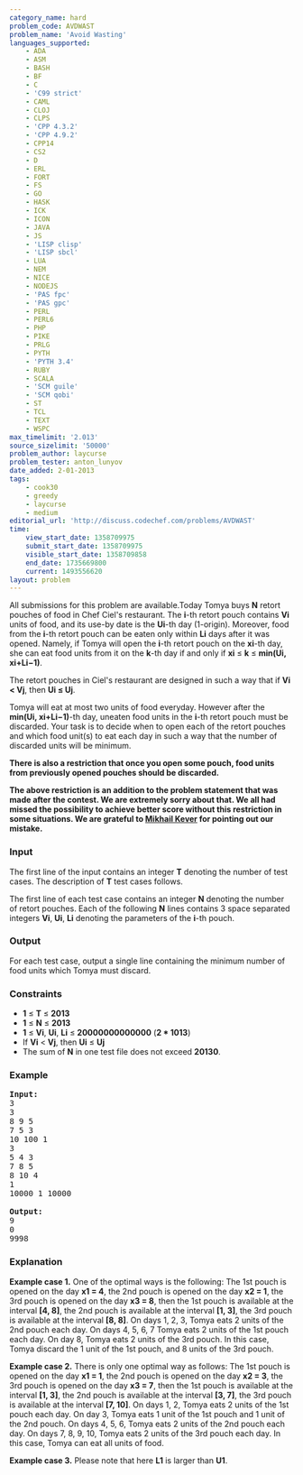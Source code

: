 ```yaml
---
category_name: hard
problem_code: AVDWAST
problem_name: 'Avoid Wasting'
languages_supported:
    - ADA
    - ASM
    - BASH
    - BF
    - C
    - 'C99 strict'
    - CAML
    - CLOJ
    - CLPS
    - 'CPP 4.3.2'
    - 'CPP 4.9.2'
    - CPP14
    - CS2
    - D
    - ERL
    - FORT
    - FS
    - GO
    - HASK
    - ICK
    - ICON
    - JAVA
    - JS
    - 'LISP clisp'
    - 'LISP sbcl'
    - LUA
    - NEM
    - NICE
    - NODEJS
    - 'PAS fpc'
    - 'PAS gpc'
    - PERL
    - PERL6
    - PHP
    - PIKE
    - PRLG
    - PYTH
    - 'PYTH 3.4'
    - RUBY
    - SCALA
    - 'SCM guile'
    - 'SCM qobi'
    - ST
    - TCL
    - TEXT
    - WSPC
max_timelimit: '2.013'
source_sizelimit: '50000'
problem_author: laycurse
problem_tester: anton_lunyov
date_added: 2-01-2013
tags:
    - cook30
    - greedy
    - laycurse
    - medium
editorial_url: 'http://discuss.codechef.com/problems/AVDWAST'
time:
    view_start_date: 1358709975
    submit_start_date: 1358709975
    visible_start_date: 1358709858
    end_date: 1735669800
    current: 1493556620
layout: problem
---
```

All submissions for this problem are available.Today Tomya buys **N** retort pouches of food in Chef Ciel's restaurant. The **i**-th retort pouch contains **Vi** units of food, and its use-by date is the **Ui**-th day (1-origin). Moreover, food from the **i**-th retort pouch can be eaten only within **Li** days after it was opened. Namely, if Tomya will open the **i**-th retort pouch on the **xi**-th day, she can eat food units from it on the **k**-th day if and only if **xi** ≤ **k** ≤ **min(Ui, xi+Li−1)**.

The retort pouches in Ciel's restaurant are designed in such a way that if **Vi &lt; Vj**, then **Ui ≤ Uj**.

Tomya will eat at most two units of food everyday. However after the **min(Ui, xi+Li−1)**-th day, uneaten food units in the **i**-th retort pouch must be discarded. Your task is to decide when to open each of the retort pouches and which food unit(s) to eat each day in such a way that the number of discarded units will be minimum.

**There is also a restriction that once you open some pouch, food units from previously opened pouches should be discarded.**

**The above restriction is an addition to the problem statement that was made after the contest. We are extremely sorry about that. We all had missed the possibility to achieve better score without this restriction in some situations. We are grateful to [Mikhail Kever](http://www.codechef.com/users/mikhailOK) for pointing out our mistake.**

### Input

The first line of the input contains an integer **T** denoting the number of test cases. The description of **T** test cases follows.

The first line of each test case contains an integer **N** denoting the number of retort pouches.
Each of the following **N** lines contains 3 space separated integers **Vi**, **Ui**, **Li** denoting the parameters of the **i**-th pouch.

### Output

For each test case, output a single line containing the minimum number of food units which Tomya must discard.

### Constraints

- **1** ≤ **T** ≤ **2013**
- **1** ≤ **N** ≤ **2013**
- **1** ≤ **Vi**, **Ui**, **Li** ≤ **20000000000000** (**2 \* 1013**)
- If **Vi** &lt; **Vj**, then **Ui** ≤ **Uj**
- The sum of **N** in one test file does not exceed **20130**.

### Example

<pre>
<b>Input:</b>
3
3
8 9 5
7 5 3
10 100 1
3
5 4 3
7 8 5
8 10 4
1
10000 1 10000

<b>Output:</b>
9
0
9998
</pre>
### Explanation

**Example case 1.** One of the optimal ways is the following:
The 1st pouch is opened on the day **x1 = 4**,
the 2nd pouch is opened on the day **x2 = 1**,
the 3rd pouch is opened on the day **x3 = 8**,
then
the 1st pouch is available at the interval **\[4, 8\]**,
the 2nd pouch is available at the interval **\[1, 3\]**,
the 3rd pouch is available at the interval **\[8, 8\]**.
On days 1, 2, 3, Tomya eats 2 units of the 2nd pouch each day.
On days 4, 5, 6, 7 Tomya eats 2 units of the 1st pouch each day.
On day 8, Tomya eats 2 units of the 3rd pouch.
In this case, Tomya discard the 1 unit of the 1st pouch, and 8 units of the 3rd pouch.

**Example case 2.** There is only one optimal way as follows:
The 1st pouch is opened on the day **x1 = 1**,
the 2nd pouch is opened on the day **x2 = 3**,
the 3rd pouch is opened on the day **x3 = 7**,
then
the 1st pouch is available at the interval **\[1, 3\]**,
the 2nd pouch is available at the interval **\[3, 7\]**,
the 3rd pouch is available at the interval **\[7, 10\]**.
On days 1, 2, Tomya eats 2 units of the 1st pouch each day.
On day 3, Tomya eats 1 unit of the 1st pouch and 1 unit of the 2nd pouch.
On days 4, 5, 6, Tomya eats 2 units of the 2nd pouch each day.
On days 7, 8, 9, 10, Tomya eats 2 units of the 3rd pouch each day.
In this case, Tomya can eat all units of food.

**Example case 3.** Please note that here **L1** is larger than **U1**.
